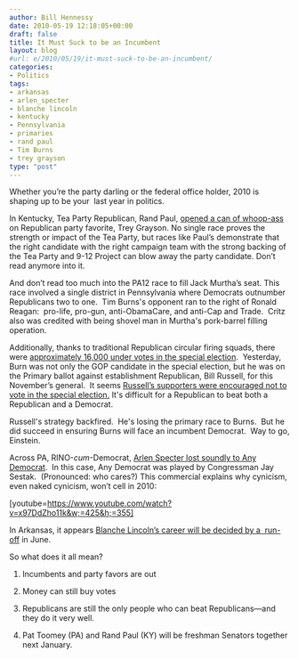 ```yaml
---
author: Bill Hennessy
date: 2010-05-19 12:18:05+00:00
draft: false
title: It Must Suck to be an Incumbent
layout: blog
#url: e/2010/05/19/it-must-suck-to-be-an-incumbent/
categories:
- Politics
tags:
- arkansas
- arlen_specter
- blanche lincoln
- kentucky
- Pennsylvania
- primaries
- rand paul
- Tim Burns
- trey grayson
type: "post"
---
```


Whether you’re the party darling or the federal office holder, 2010 is shaping up to be your  last year in politics.

In Kentucky, Tea Party Republican, Rand Paul, [opened a can of whoop-ass](https://www.cbsnews.com/8301-503544_162-20005354-503544.html) on Republican party favorite, Trey Grayson. No single race proves the strength or impact of the Tea Party, but races like Paul’s demonstrate that the right candidate with the right campaign team with the strong backing of the Tea Party and 9-12 Project can blow away the party candidate. Don’t read anymore into it.

And don’t read too much into the PA12 race to fill Jack Murtha’s seat. This race involved a single district in Pennsylvania where Democrats outnumber Republicans two to one.  Tim Burns's opponent ran to the right of Ronald Reagan:  pro-life, pro-gun, anti-ObamaCare, and anti-Cap and Trade.  Critz also was credited with being shovel man in Murtha's pork-barrel filling operation.

Additionally, thanks to traditional Republican circular firing squads, there were [approximately 16,000 under votes in the special election](https://twitter.com/JayCost/statuses/14267608073).  Yesterday, Burn was not only the GOP candidate in the special election, but he was on the Primary ballot against establishment Republican, Bill Russell, for this November’s general.  It seems [Russell’s supporters were encouraged not to vote in the special election.](https://www.nationalreview.com/campaign-spot/55784/pa-12-results-are-bad-gop-just-how-bad) It's difficult for a Republican to beat both a Republican and a Democrat.

Russell's strategy backfired.  He's losing the primary race to Burns.  But he did succeed in ensuring Burns will face an incumbent Democrat.  Way to go, Einstein.

Across PA, RINO-_cum_-Democrat, [Arlen Specter lost soundly to Any Democrat](https://voices.washingtonpost.com/thefix/morning-fix/1-2-3-4.html).  In this case, Any Democrat was played by Congressman Jay Sestak.  (Pronounced: who cares?) This commercial explains why cynicism, even naked cynicism, won’t cell in 2010:





[youtube=https://www.youtube.com/watch?v=x97DdZho11k&w;=425&h;=355]





In Arkansas, it appears [Blanche Lincoln’s career will be decided by a  run-off](https://www.google.com/hostednews/ap/article/ALeqM5jA3RK25168k9lJMBWEsmJL15qQ5gD9FPMCQ00) in June.

So what does it all mean?

1. Incumbents and party favors are out

2. Money can still buy votes

3. Republicans are still the only people who can beat Republicans—and they do it very well.

4. Pat Toomey (PA) and Rand Paul (KY) will be freshman Senators together next January.
